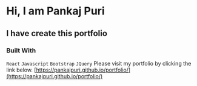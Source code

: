 # Hi, I am Pankaj Puri
## I have create this portfolio
### Built With

`React`
`Javascript`
`Bootstrap`
`JQuery`
Please visit my portfolio by clicking the link below.
[https://pankajpuri.github.io/portfolio/](https://pankajpuri.github.io/portfolio/)

